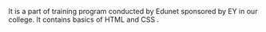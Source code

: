 It is a part of training program conducted by Edunet sponsored by EY in our college. 
It contains basics of HTML and CSS .

